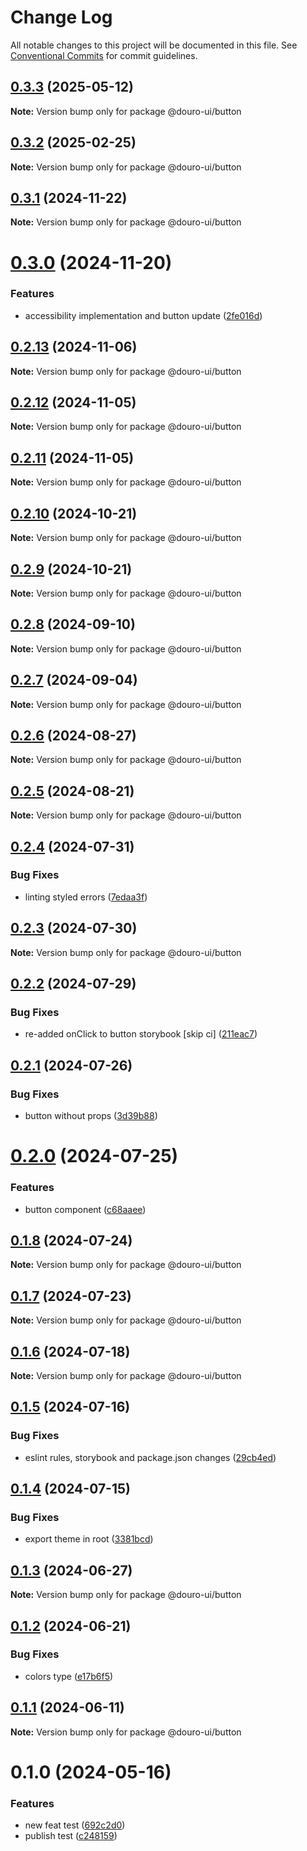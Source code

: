 # Change Log

All notable changes to this project will be documented in this file.
See [Conventional Commits](https://conventionalcommits.org) for commit guidelines.

## [0.3.3](https://github.com/Douro-ui/design-system/compare/@douro-ui/button@0.3.2...@douro-ui/button@0.3.3) (2025-05-12)

**Note:** Version bump only for package @douro-ui/button

## [0.3.2](https://github.com/Douro-ui/design-system/compare/@douro-ui/button@0.3.1...@douro-ui/button@0.3.2) (2025-02-25)

**Note:** Version bump only for package @douro-ui/button

## [0.3.1](https://github.com/Douro-ui/design-system/compare/@douro-ui/button@0.3.0...@douro-ui/button@0.3.1) (2024-11-22)

**Note:** Version bump only for package @douro-ui/button

# [0.3.0](https://github.com/Douro-ui/design-system/compare/@douro-ui/button@0.2.13...@douro-ui/button@0.3.0) (2024-11-20)

### Features

- accessibility implementation and button update ([2fe016d](https://github.com/Douro-ui/design-system/commit/2fe016d2547e6644f95c72f0e6563829c6affb26))

## [0.2.13](https://github.com/Douro-ui/design-system/compare/@douro-ui/button@0.2.12...@douro-ui/button@0.2.13) (2024-11-06)

**Note:** Version bump only for package @douro-ui/button

## [0.2.12](https://github.com/Douro-ui/design-system/compare/@douro-ui/button@0.2.11...@douro-ui/button@0.2.12) (2024-11-05)

**Note:** Version bump only for package @douro-ui/button

## [0.2.11](https://github.com/Douro-ui/design-system/compare/@douro-ui/button@0.2.10...@douro-ui/button@0.2.11) (2024-11-05)

**Note:** Version bump only for package @douro-ui/button

## [0.2.10](https://github.com/Douro-ui/design-system/compare/@douro-ui/button@0.2.9...@douro-ui/button@0.2.10) (2024-10-21)

**Note:** Version bump only for package @douro-ui/button

## [0.2.9](https://github.com/Douro-ui/design-system/compare/@douro-ui/button@0.2.8...@douro-ui/button@0.2.9) (2024-10-21)

**Note:** Version bump only for package @douro-ui/button

## [0.2.8](https://github.com/Douro-ui/design-system/compare/@douro-ui/button@0.2.7...@douro-ui/button@0.2.8) (2024-09-10)

**Note:** Version bump only for package @douro-ui/button

## [0.2.7](https://github.com/Douro-ui/design-system/compare/@douro-ui/button@0.2.6...@douro-ui/button@0.2.7) (2024-09-04)

**Note:** Version bump only for package @douro-ui/button

## [0.2.6](https://github.com/Douro-ui/design-system/compare/@douro-ui/button@0.2.5...@douro-ui/button@0.2.6) (2024-08-27)

**Note:** Version bump only for package @douro-ui/button

## [0.2.5](https://github.com/Douro-ui/design-system/compare/@douro-ui/button@0.2.4...@douro-ui/button@0.2.5) (2024-08-21)

**Note:** Version bump only for package @douro-ui/button

## [0.2.4](https://github.com/Douro-ui/design-system/compare/@douro-ui/button@0.2.3...@douro-ui/button@0.2.4) (2024-07-31)

### Bug Fixes

- linting styled errors ([7edaa3f](https://github.com/Douro-ui/design-system/commit/7edaa3fe0bd8a02399bdcb18c953c35c8dcb2612))

## [0.2.3](https://github.com/Douro-ui/design-system/compare/@douro-ui/button@0.2.2...@douro-ui/button@0.2.3) (2024-07-30)

**Note:** Version bump only for package @douro-ui/button

## [0.2.2](https://github.com/Douro-ui/design-system/compare/@douro-ui/button@0.2.1...@douro-ui/button@0.2.2) (2024-07-29)

### Bug Fixes

- re-added onClick to button storybook [skip ci] ([211eac7](https://github.com/Douro-ui/design-system/commit/211eac78e8dac8cf754ebdae2617777212b015d2))

## [0.2.1](https://github.com/Douro-ui/design-system/compare/@douro-ui/button@0.2.0...@douro-ui/button@0.2.1) (2024-07-26)

### Bug Fixes

- button without props ([3d39b88](https://github.com/Douro-ui/design-system/commit/3d39b88e503031ec760da980bd5197a7d5b24417))

# [0.2.0](https://github.com/Douro-ui/design-system/compare/@douro-ui/button@0.1.8...@douro-ui/button@0.2.0) (2024-07-25)

### Features

- button component ([c68aaee](https://github.com/Douro-ui/design-system/commit/c68aaeeeaff3e44bf905ba9335d828bbed11fe10))

## [0.1.8](https://github.com/Douro-ui/design-system/compare/@douro-ui/button@0.1.7...@douro-ui/button@0.1.8) (2024-07-24)

**Note:** Version bump only for package @douro-ui/button

## [0.1.7](https://github.com/Douro-ui/design-system/compare/@douro-ui/button@0.1.6...@douro-ui/button@0.1.7) (2024-07-23)

**Note:** Version bump only for package @douro-ui/button

## [0.1.6](https://github.com/Douro-ui/design-system/compare/@douro-ui/button@0.1.5...@douro-ui/button@0.1.6) (2024-07-18)

**Note:** Version bump only for package @douro-ui/button

## [0.1.5](https://github.com/Douro-ui/design-system/compare/@douro-ui/button@0.1.4...@douro-ui/button@0.1.5) (2024-07-16)

### Bug Fixes

- eslint rules, storybook and package.json changes ([29cb4ed](https://github.com/Douro-ui/design-system/commit/29cb4edd31124c4ca11f2c6f021c3381d33b8889))

## [0.1.4](https://github.com/Douro-ui/design-system/compare/@douro-ui/button@0.1.3...@douro-ui/button@0.1.4) (2024-07-15)

### Bug Fixes

- export theme in root ([3381bcd](https://github.com/Douro-ui/design-system/commit/3381bcd42daed622470d2fffb1ab98a5def98b4e))

## [0.1.3](https://github.com/Douro-ui/design-system/compare/@douro-ui/button@0.1.2...@douro-ui/button@0.1.3) (2024-06-27)

**Note:** Version bump only for package @douro-ui/button

## [0.1.2](https://github.com/Douro-ui/design-system/compare/@douro-ui/button@0.1.1...@douro-ui/button@0.1.2) (2024-06-21)

### Bug Fixes

- colors type ([e17b6f5](https://github.com/Douro-ui/design-system/commit/e17b6f52ed9e7720bedf6bae9ef07f8a52835482))

## [0.1.1](https://github.com/Douro-ui/design-system/compare/@douro-ui/button@0.1.0...@douro-ui/button@0.1.1) (2024-06-11)

**Note:** Version bump only for package @douro-ui/button

# 0.1.0 (2024-05-16)

### Features

- new feat test ([692c2d0](https://github.com/Douro-ui/design-system/commit/692c2d0027b98e8686220607f29c8348b95dfce9))
- publish test ([c248159](https://github.com/Douro-ui/design-system/commit/c248159c1670a439e76d435eaa8860408db969f7))
